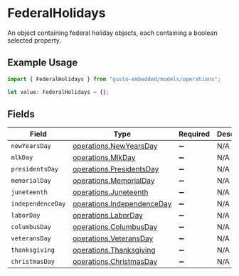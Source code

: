 # FederalHolidays

An object containing federal holiday objects, each containing a boolean selected property.

## Example Usage

```typescript
import { FederalHolidays } from "gusto-embedded/models/operations";

let value: FederalHolidays = {};
```

## Fields

| Field                                                                    | Type                                                                     | Required                                                                 | Description                                                              |
| ------------------------------------------------------------------------ | ------------------------------------------------------------------------ | ------------------------------------------------------------------------ | ------------------------------------------------------------------------ |
| `newYearsDay`                                                            | [operations.NewYearsDay](../../models/operations/newyearsday.md)         | :heavy_minus_sign:                                                       | N/A                                                                      |
| `mlkDay`                                                                 | [operations.MlkDay](../../models/operations/mlkday.md)                   | :heavy_minus_sign:                                                       | N/A                                                                      |
| `presidentsDay`                                                          | [operations.PresidentsDay](../../models/operations/presidentsday.md)     | :heavy_minus_sign:                                                       | N/A                                                                      |
| `memorialDay`                                                            | [operations.MemorialDay](../../models/operations/memorialday.md)         | :heavy_minus_sign:                                                       | N/A                                                                      |
| `juneteenth`                                                             | [operations.Juneteenth](../../models/operations/juneteenth.md)           | :heavy_minus_sign:                                                       | N/A                                                                      |
| `independenceDay`                                                        | [operations.IndependenceDay](../../models/operations/independenceday.md) | :heavy_minus_sign:                                                       | N/A                                                                      |
| `laborDay`                                                               | [operations.LaborDay](../../models/operations/laborday.md)               | :heavy_minus_sign:                                                       | N/A                                                                      |
| `columbusDay`                                                            | [operations.ColumbusDay](../../models/operations/columbusday.md)         | :heavy_minus_sign:                                                       | N/A                                                                      |
| `veteransDay`                                                            | [operations.VeteransDay](../../models/operations/veteransday.md)         | :heavy_minus_sign:                                                       | N/A                                                                      |
| `thanksgiving`                                                           | [operations.Thanksgiving](../../models/operations/thanksgiving.md)       | :heavy_minus_sign:                                                       | N/A                                                                      |
| `christmasDay`                                                           | [operations.ChristmasDay](../../models/operations/christmasday.md)       | :heavy_minus_sign:                                                       | N/A                                                                      |